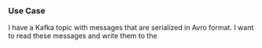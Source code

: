 ### Use Case

I have a Kafka topic with messages that are serialized in Avro format. I want to read these messages and write them to
the 